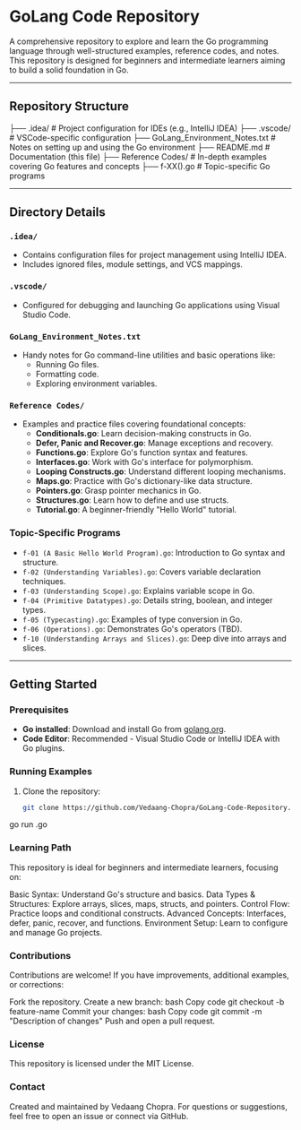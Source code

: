 # GoLang Code Repository

A comprehensive repository to explore and learn the Go programming language through well-structured examples, reference codes, and notes. This repository is designed for beginners and intermediate learners aiming to build a solid foundation in Go.

---

## Repository Structure

├── .idea/                        # Project configuration for IDEs (e.g., IntelliJ IDEA)
├── .vscode/                      # VSCode-specific configuration
├── GoLang_Environment_Notes.txt  # Notes on setting up and using the Go environment
├── README.md                     # Documentation (this file)
├── Reference Codes/              # In-depth examples covering Go features and concepts
├── f-XX(<Topic Name>).go         # Topic-specific Go programs



---

## Directory Details

### **`.idea/`**
- Contains configuration files for project management using IntelliJ IDEA.
- Includes ignored files, module settings, and VCS mappings.

### **`.vscode/`**
- Configured for debugging and launching Go applications using Visual Studio Code.

### **`GoLang_Environment_Notes.txt`**
- Handy notes for Go command-line utilities and basic operations like:
  - Running Go files.
  - Formatting code.
  - Exploring environment variables.

### **`Reference Codes/`**
- Examples and practice files covering foundational concepts:
  - **Conditionals.go**: Learn decision-making constructs in Go.
  - **Defer, Panic and Recover.go**: Manage exceptions and recovery.
  - **Functions.go**: Explore Go's function syntax and features.
  - **Interfaces.go**: Work with Go's interface for polymorphism.
  - **Looping Constructs.go**: Understand different looping mechanisms.
  - **Maps.go**: Practice with Go's dictionary-like data structure.
  - **Pointers.go**: Grasp pointer mechanics in Go.
  - **Structures.go**: Learn how to define and use structs.
  - **Tutorial.go**: A beginner-friendly "Hello World" tutorial.

### **Topic-Specific Programs**
- `f-01 (A Basic Hello World Program).go`: Introduction to Go syntax and structure.
- `f-02 (Understanding Variables).go`: Covers variable declaration techniques.
- `f-03 (Understanding Scope).go`: Explains variable scope in Go.
- `f-04 (Primitive Datatypes).go`: Details string, boolean, and integer types.
- `f-05 (Typecasting).go`: Examples of type conversion in Go.
- `f-06 (Operations).go`: Demonstrates Go's operators (TBD).
- `f-10 (Understanding Arrays and Slices).go`: Deep dive into arrays and slices.

---

## Getting Started

### Prerequisites
- **Go installed**: Download and install Go from [golang.org](https://golang.org/).
- **Code Editor**: Recommended - Visual Studio Code or IntelliJ IDEA with Go plugins.

### Running Examples
1. Clone the repository:
   ```bash
   git clone https://github.com/Vedaang-Chopra/GoLang-Code-Repository.git


go run <file-name>.go


### Learning Path
This repository is ideal for beginners and intermediate learners, focusing on:

Basic Syntax: Understand Go's structure and basics.
Data Types & Structures: Explore arrays, slices, maps, structs, and pointers.
Control Flow: Practice loops and conditional constructs.
Advanced Concepts: Interfaces, defer, panic, recover, and functions.
Environment Setup: Learn to configure and manage Go projects.


### Contributions
Contributions are welcome! If you have improvements, additional examples, or corrections:

Fork the repository.
Create a new branch:
bash
Copy code
git checkout -b feature-name
Commit your changes:
bash
Copy code
git commit -m "Description of changes"
Push and open a pull request.




### License
This repository is licensed under the MIT License.

### Contact
Created and maintained by Vedaang Chopra. For questions or suggestions, feel free to open an issue or connect via GitHub.

